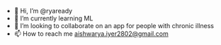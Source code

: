 - 👋 Hi, I’m @ryaready
- 🌱 I’m currently learning ML 
- 💞️ I’m looking to collaborate on an app for people with chronic illness
- 📫 How to reach me aishwarya.iyer2802@gmail.com

<!---
ryaready/ryaready is a ✨ special ✨ repository because its `README.md` (this file) appears on your GitHub profile.
You can click the Preview link to take a look at your changes.
--->
